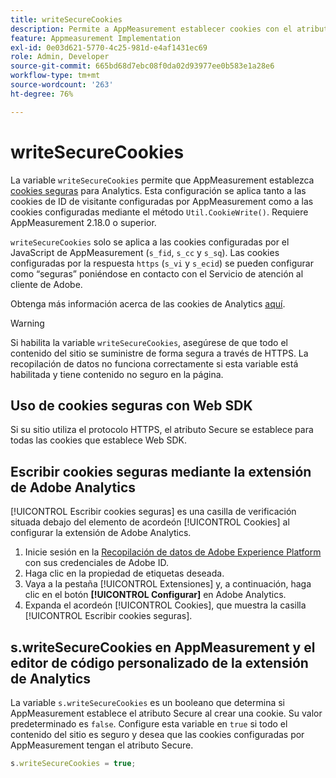 ```yaml
---
title: writeSecureCookies
description: Permite a AppMeasurement establecer cookies con el atributo Secure.
feature: Appmeasurement Implementation
exl-id: 0e03d621-5770-4c25-981d-e4af1431ec69
role: Admin, Developer
source-git-commit: 665bd68d7ebc08f0da02d93977ee0b583e1a28e6
workflow-type: tm+mt
source-wordcount: '263'
ht-degree: 76%

---
```


# writeSecureCookies

La variable `writeSecureCookies` permite que AppMeasurement establezca [cookies seguras](https://en.wikipedia.org/wiki/Secure_cookie) para Analytics. Esta configuración se aplica tanto a las cookies de ID de visitante configuradas por AppMeasurement como a las cookies configuradas mediante el método `Util.CookieWrite()`. Requiere AppMeasurement 2.18.0 o superior.

`writeSecureCookies` solo se aplica a las cookies configuradas por el JavaScript de AppMeasurement (`s_fid`, `s_cc` y `s_sq`). Las cookies configuradas por la respuesta `https` (`s_vi` y `s_ecid`) se pueden configurar como “seguras” poniéndose en contacto con el Servicio de atención al cliente de Adobe.

Obtenga más información acerca de las cookies de Analytics [aquí](https://experienceleague.adobe.com/docs/core-services/interface/administration/ec-cookies/cookies-analytics.html?lang=es).

>[!WARNING]
>
>Si habilita la variable `writeSecureCookies`, asegúrese de que todo el contenido del sitio se suministre de forma segura a través de HTTPS. La recopilación de datos no funciona correctamente si esta variable está habilitada y tiene contenido no seguro en la página.

## Uso de cookies seguras con Web SDK

Si su sitio utiliza el protocolo HTTPS, el atributo Secure se establece para todas las cookies que establece Web SDK.

## Escribir cookies seguras mediante la extensión de Adobe Analytics

[!UICONTROL Escribir cookies seguras] es una casilla de verificación situada debajo del elemento de acordeón [!UICONTROL Cookies] al configurar la extensión de Adobe Analytics.

1. Inicie sesión en la [Recopilación de datos de Adobe Experience Platform](https://experience.adobe.com/data-collection) con sus credenciales de Adobe ID.
2. Haga clic en la propiedad de etiquetas deseada.
3. Vaya a la pestaña [!UICONTROL Extensiones] y, a continuación, haga clic en el botón **[!UICONTROL Configurar]** en Adobe Analytics.
4. Expanda el acordeón [!UICONTROL Cookies], que muestra la casilla [!UICONTROL Escribir cookies seguras].

## s.writeSecureCookies en AppMeasurement y el editor de código personalizado de la extensión de Analytics

La variable `s.writeSecureCookies` es un booleano que determina si AppMeasurement establece el atributo Secure al crear una cookie. Su valor predeterminado es `false`. Configure esta variable en `true` si todo el contenido del sitio es seguro y desea que las cookies configuradas por AppMeasurement tengan el atributo Secure.

```js
s.writeSecureCookies = true;
```
